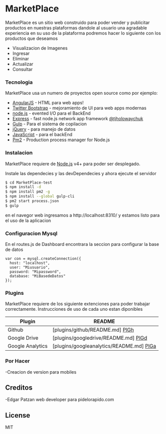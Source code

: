 # MarketPlace



MarketPlace es un sitio web  construido para  poder vender y publicitar productos en nuestras plataformas dandole al usuario una agradable experiencia en su uso  de la plataforma podremos  hacer lo siguiente con los productos que deseamos

  - Visualizacion de Imagenes
  - Ingresar
  - Eliminar
  - Actualizar
  - Consultar



### Tecnologia


MarketPlace usa un numero de  proyectos open source como por ejemplo:

* [AngularJS] - HTML  para  web apps!
* [Twitter Bootstrap] - mejoramiento de UI para  web apps modernas
* [node.js] - evented I/O para  el BackEnd
* [Express] - fast node.js network app framework [@tjholowaychuk]
* [Gulp] - Para el sistema de copilacion
* [jQuery] -  para  manejo de datos
* [JavaScript] - para  el backEnd
* [Pm2] -  Production process manager for Node.js



### Instalacion

MarketPlace requiere de  [Node.js](https://nodejs.org/) v4+  para poder ser desplegado.


Instale las dependecies y las devDependecies y ahora ejecute el servidor

```sh
$ cd MarketPlace-test
$ npm install -d
$ npm install pm2 -g
$ npm install --global gulp-cli
$ pm2 start process.json
$ gulp
```
en el navegor web ingresamos a
http://localhost:8310/
y estamos listo para el uso de la aplicacion

### Configuracion Mysql
En el routes.js de Dashboard encontrara la seccion para configurar la base de datos
```
var con = mysql.createConnection({
  host: "localhost",
  user: "Miusuario",
  password: "Mipassword",
  database: "MiBasedeDatos"
});
```

### Plugins

MarketPlace requiere de los siguiente extenciones para poder trabajar correctamente. Instrucciones de uso de cada uno estan diponibles

| Plugin | README |
| ------ | ------ |
| Github | [plugins/github/README.md] [PlGh] |
| Google Drive | [plugins/googledrive/README.md] [PlGd] |
| Google Analytics | [plugins/googleanalytics/README.md] [PlGa] |




### Por Hacer


 -Creacion de version para mobiles

Creditos
----
-Edgar Patzan
web developer
para pidelorapido.com


License
----

MIT





[//]: # (These are reference links used in the body of this note and get stripped out when the markdown processor does its job. There is no need to format nicely because it shouldn't be seen. Thanks SO - http://stackoverflow.com/questions/4823468/store-comments-in-markdown-syntax)








   [node.js]: <http://nodejs.org>
   [Twitter Bootstrap]: <http://twitter.github.com/bootstrap/>
   [jQuery]: <http://jquery.com>
   [@tjholowaychuk]: <http://twitter.com/tjholowaychuk>
   [express]: <http://expressjs.com>
   [AngularJS]: <http://angularjs.org>
   [Gulp]: <http://gulpjs.com>
   [JavaScript]:<https://www.javascript.com/>
   [Pm2]:<http://pm2.keymetrics.io/>


   [PlGh]: <https://github.com/joemccann/dillinger/tree/master/plugins/github/README.md>
   [PlGd]: <https://github.com/joemccann/dillinger/tree/master/plugins/googledrive/README.md>
   [PlGa]: <https://github.com/RahulHP/dillinger/blob/master/plugins/googleanalytics/README.md>
